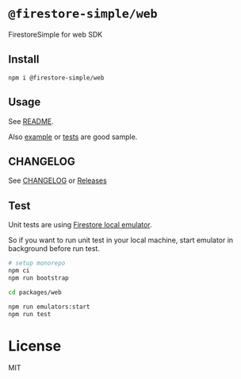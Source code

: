 # `@firestore-simple/web`

FirestoreSimple for web SDK

## Install
```
npm i @firestore-simple/web
```

## Usage
See [README](https://github.com/Kesin11/Firestore-simple).

Also [example](./example) or [tests](./__tests__) are good sample.

## CHANGELOG
See [CHANGELOG](../../CHANGELOG) or [Releases](https://github.com/Kesin11/Firestore-simple/releases)

## Test
Unit tests are using [Firestore local emulator](https://firebase.google.com/docs/emulator-suite).

So if you want to run unit test in your local machine, start emulator in background before run test.

```bash
# setup monorepo
npm ci
npm run bootstrap

cd packages/web

npm run emulators:start
npm run test
```

# License
MIT
